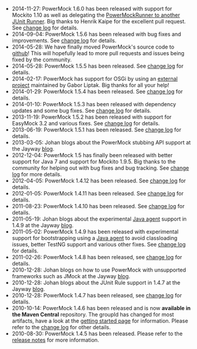   * 2014-11-27: PowerMock 1.6.0 has been released with support for Mockito 1.10 as well as delegating the [PowerMockRunner to another JUnit Runner](JUnit_Delegating_Runner.md). Big thanks to Henrik Kaipe for the excellent pull request. See [change log](https://raw.githubusercontent.com/jayway/powermock/master/changelog.txt) for details.
  * 2014-09-04: PowerMock 1.5.6 has been released with bug fixes and improvements. See [change log](https://raw.githubusercontent.com/jayway/powermock/master/changelog.txt) for details.
  * 2014-05-28: We have finally moved PowerMock's source code to [github](https://github.com/jayway/powermock)!  This will hopefully lead to more pull requests and issues being fixed by the community.
  * 2014-05-28: PowerMock 1.5.5 has been released. See [change log](https://raw.githubusercontent.com/jayway/powermock/master/changelog.txt) for details.
  * 2014-02-17: PowerMock has support for OSGi by using an <a href='https://code.google.com/p/powermock-osgi/'>external project</a> maintained by Gabor Liptak. Big thanks for all your help!
  * 2014-01-29: PowerMock 1.5.4 has been released. See [change log](https://raw.githubusercontent.com/jayway/powermock/master/changelog.txt) for details.
  * 2014-01-10: PowerMock 1.5.3 has been released with dependency updates and some bug fixes. See [change log](https://raw.githubusercontent.com/jayway/powermock/master/changelog.txt) for details.
  * 2013-11-19: PowerMock 1.5.2 has been released with support for EasyMock 3.2 and various fixes. See [change log](http://powermock.googlecode.com/svn/trunk/changelog.txt) for details.
  * 2013-06-19: PowerMock 1.5.1 has been released. See [change log](http://powermock.googlecode.com/svn/trunk/changelog.txt) for details.
  * 2013-03-05: Johan blogs about the PowerMock stubbing API support at the Jayway [blog](http://www.jayway.com/2013/03/05/beyond-mocking-with-powermock/).
  * 2012-12-04: PowerMock 1.5 has finally been released with better support for Java 7 and support for Mockito 1.9.5. Big thanks to the community for helping out with bug fixes and bug tracking. See [change log](http://powermock.googlecode.com/svn/trunk/changelog.txt) for more details.
  * 2012-04-05: PowerMock 1.4.12 has been released. See [change log](http://powermock.googlecode.com/svn/trunk/changelog.txt) for details.
  * 2012-01-05: PowerMock 1.4.11 has been released. See [change log](http://powermock.googlecode.com/svn/trunk/changelog.txt) for details.
  * 2011-08-23: PowerMock 1.4.10 has been released. See [change log](http://powermock.googlecode.com/svn/trunk/changelog.txt) for details.
  * 2011-05-19: Johan blogs about the experimental [Java agent](PowerMockAgent.md) support in 1.4.9 at the Jayway [blog](http://blog.jayway.com/2011/05/19/powermock-for-integration-testing/).
  * 2011-05-02: PowerMock 1.4.9 has been released with experimental support for bootstrapping using a [Java agent](PowerMockAgent.md) to avoid classloading issues, better TestNG support and various other fixes. See [change log](http://powermock.googlecode.com/svn/trunk/changelog.txt) for details.
  * 2011-02-26: PowerMock 1.4.8 has been released, see [change log](http://powermock.googlecode.com/svn/trunk/changelog.txt) for details.
  * 2010-12-28: Johan blogs on how to use PowerMock with unsupported frameworks such as JMock at the Jayway [blog](http://blog.jayway.com/2010/12/28/powermock-with-unsupported-frameworks-such-as-jmock/).
  * 2010-12-28: Johan blogs about the JUnit Rule support in 1.4.7 at the Jayway [blog](http://blog.jayway.com/2010/12/28/using-powermock-with-spring-integration-testing/).
  * 2010-12-28: PowerMock 1.4.7 has been released, see [change log](http://powermock.googlecode.com/svn/trunk/changelog.txt) for details.
  * 2010-10-14: PowerMock 1.4.6 has been released and is now **available in the Maven Central** repository. The groupId has changed for most artifacts, have a look at the [getting started page](GettingStarted.md) for information. Please refer to the [change log](http://powermock.googlecode.com/svn/trunk/changelog.txt) for other details.
  * 2010-08-30: PowerMock 1.4.5 has been released. Please refer to the [release notes](ReleaseNotes145.md) for more information.